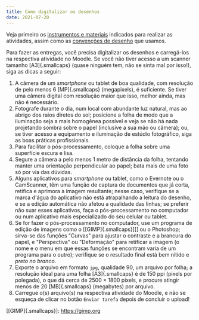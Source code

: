 ```yaml
---
title: Como digitalizar os desenhos
date: 2021-07-20
---
```


Veja primeiro os [instrumentos e materiais](materiais.md) indicados para
realizar as atividades, assim como as
[convenções de desenho](desenho.md) que usamos.

Para fazer as entregas, você precisa digitalizar os desenhos e
carregá-los na respectiva atividade no Moodle. Se você não tiver
acesso a um scanner tamanho [A3]{.smallcaps} (quase ninguém tem, não
se sinta mal por isso!), siga as dicas a seguir:

1. A câmera de um *smartphone* ou tablet de boa qualidade, com resolução
   de pelo menos 6 [MP]{.smallcaps} (megapixels), é suficiente. Se tiver
   uma câmera digital com resolução maior que isso, melhor ainda, mas
   não é necessário.
2. Fotografe durante o dia, num local com abundante luz natural, mas ao
   abrigo dos raios diretos do sol; posicione a folha de modo que a
   iluminação seja a mais homogênea possível e veja se não há nada
   projetando sombra sobre o papel (inclusive a sua mão ou câmera); ou,
   se tiver acesso a equipamento e iluminação de estúdio fotográfico,
   siga as boas práticas profissionais.
3. Para facilitar o pós-processamento, coloque a folha sobre uma
   superfície escura e lisa.
4. Segure a câmera a pelo menos 1 metro de distância da folha, tentando
   manter uma orientação perpendicular ao papel; bata mais de uma foto
   só por via das dúvidas.
5. Alguns aplicativos para *smartphone* ou tablet, como o Evernote ou o
   CamScanner, têm uma função de captura de documentos que já corta,
   retifica e aprimora a imagem resultante; nesse caso, verifique se a
   marca d'água do aplicativo não está atrapalhando a leitura do
   desenho, e se a edição automática não afetou a qualidade das linhas;
   se preferir não suar esses aplicativos, faça o pós-processamento no
   computador ou num aplicativo mais especializado do seu celular ou
   tablet.
6. Se for fazer o pós-processamento no computador, use um programa de
   edição de imagens como o [[GIMP]{.smallcaps}][] ou o Photoshop;
   sirva-se das funções "Curvas" para ajustar o contraste e a brancura
   do papel, e "Perspectiva" ou "Deformação" para retificar a imagem (o
   nome e o menu em que essas funções se encontram varia de um programa
   para o outro); verifique se o resultado final está bem nítido e
   *preto no branco*.
7. Exporte o arquivo em formato `jpg`, qualidade 90, um arquivo por
   folha; a resolução ideal para uma folha [A3]{.smallcaps} é de 150 ppi
   (pixels por polegada), o que dá cerca de 2500 × 1800 pixels, e
   procure atingir menos de 20 [MB]{.smallcaps} (megabytes) por arquivo.
8. Carregue o(s) arquivo(s) na respectiva atividade do Moodle, e não se
   esqueça de clicar no botão `Enviar tarefa` depois de concluir o
   upload!

[[GIMP]{.smallcaps}]: https://gimp.org
